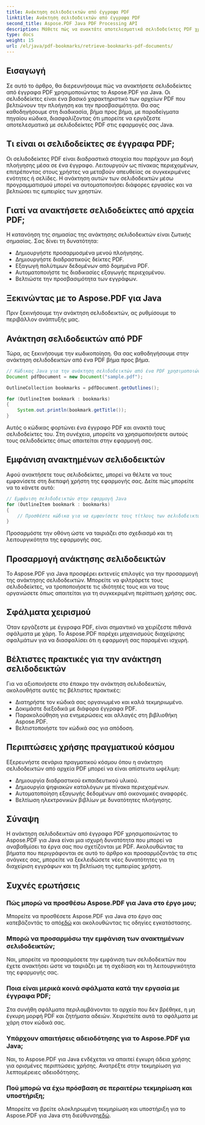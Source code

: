 ```yaml
---
title: Ανάκτηση σελιδοδεικτών από έγγραφα PDF
linktitle: Ανάκτηση σελιδοδεικτών από έγγραφα PDF
second_title: Aspose.PDF Java PDF Processing API
description: Μάθετε πώς να ανακτάτε αποτελεσματικά σελιδοδείκτες PDF χρησιμοποιώντας το Aspose.PDF για Java σε αυτόν τον αναλυτικό οδηγό.
type: docs
weight: 15
url: /el/java/pdf-bookmarks/retrieve-bookmarks-pdf-documents/
---
```


## Εισαγωγή

Σε αυτό το άρθρο, θα διερευνήσουμε πώς να ανακτήσετε σελιδοδείκτες από έγγραφα PDF χρησιμοποιώντας το Aspose.PDF για Java. Οι σελιδοδείκτες είναι ένα βασικό χαρακτηριστικό των αρχείων PDF που βελτιώνουν την πλοήγηση και την προσβασιμότητα. Θα σας καθοδηγήσουμε στη διαδικασία, βήμα προς βήμα, με παραδείγματα πηγαίου κώδικα, διασφαλίζοντας ότι μπορείτε να εργάζεστε αποτελεσματικά με σελιδοδείκτες PDF στις εφαρμογές σας Java.

## Τι είναι οι σελιδοδείκτες σε έγγραφα PDF;

Οι σελιδοδείκτες PDF είναι διαδραστικά στοιχεία που παρέχουν μια δομή πλοήγησης μέσα σε ένα έγγραφο. Λειτουργούν ως πίνακας περιεχομένων, επιτρέποντας στους χρήστες να μεταβούν απευθείας σε συγκεκριμένες ενότητες ή σελίδες. Η ανάκτηση αυτών των σελιδοδεικτών μέσω προγραμματισμού μπορεί να αυτοματοποιήσει διάφορες εργασίες και να βελτιώσει τις εμπειρίες των χρηστών.

## Γιατί να ανακτήσετε σελιδοδείκτες από αρχεία PDF;

Η κατανόηση της σημασίας της ανάκτησης σελιδοδεικτών είναι ζωτικής σημασίας. Σας δίνει τη δυνατότητα:

- Δημιουργήστε προσαρμοσμένα μενού πλοήγησης.
- Δημιουργήστε διαδραστικούς δείκτες PDF.
- Εξαγωγή πολύτιμων δεδομένων από δομημένα PDF.
- Αυτοματοποιήστε τις διαδικασίες εξαγωγής περιεχομένου.
- Βελτιώστε την προσβασιμότητα των εγγράφων.

## Ξεκινώντας με το Aspose.PDF για Java

Πριν ξεκινήσουμε την ανάκτηση σελιδοδεικτών, ας ρυθμίσουμε το περιβάλλον ανάπτυξής μας.

## Ανάκτηση σελιδοδεικτών από PDF

Τώρα, ας ξεκινήσουμε την κωδικοποίηση. Θα σας καθοδηγήσουμε στην ανάκτηση σελιδοδεικτών από ένα PDF βήμα προς βήμα.

```java
// Κώδικας Java για την ανάκτηση σελιδοδεικτών από ένα PDF χρησιμοποιώντας το Aspose.PDF
Document pdfDocument = new Document("sample.pdf");

OutlineCollection bookmarks = pdfDocument.getOutlines();

for (OutlineItem bookmark : bookmarks)
{
    System.out.println(bookmark.getTitle());
}
```

Αυτός ο κώδικας φορτώνει ένα έγγραφο PDF και ανακτά τους σελιδοδείκτες του. Στη συνέχεια, μπορείτε να χρησιμοποιήσετε αυτούς τους σελιδοδείκτες όπως απαιτείται στην εφαρμογή σας.

## Εμφάνιση ανακτημένων σελιδοδεικτών

Αφού ανακτήσετε τους σελιδοδείκτες, μπορεί να θέλετε να τους εμφανίσετε στη διεπαφή χρήστη της εφαρμογής σας. Δείτε πώς μπορείτε να το κάνετε αυτό:

```java
// Εμφάνιση σελιδοδεικτών στην εφαρμογή Java
for (OutlineItem bookmark : bookmarks)
{
    // Προσθέστε κώδικα για να εμφανίσετε τους τίτλους των σελιδοδεικτών στη διεπαφή χρήστη σας
}
```

Προσαρμόστε την οθόνη ώστε να ταιριάζει στο σχεδιασμό και τη λειτουργικότητα της εφαρμογής σας.

## Προσαρμογή ανάκτησης σελιδοδεικτών

Το Aspose.PDF για Java προσφέρει εκτενείς επιλογές για την προσαρμογή της ανάκτησης σελιδοδεικτών. Μπορείτε να φιλτράρετε τους σελιδοδείκτες, να τροποποιήσετε τις ιδιότητές τους και να τους οργανώσετε όπως απαιτείται για τη συγκεκριμένη περίπτωση χρήσης σας.

## Σφάλματα χειρισμού

Όταν εργάζεστε με έγγραφα PDF, είναι σημαντικό να χειρίζεστε πιθανά σφάλματα με χάρη. Το Aspose.PDF παρέχει μηχανισμούς διαχείρισης σφαλμάτων για να διασφαλίσει ότι η εφαρμογή σας παραμένει ισχυρή.

## Βέλτιστες πρακτικές για την ανάκτηση σελιδοδεικτών

Για να αξιοποιήσετε στο έπακρο την ανάκτηση σελιδοδεικτών, ακολουθήστε αυτές τις βέλτιστες πρακτικές:

- Διατηρήστε τον κώδικά σας οργανωμένο και καλά τεκμηριωμένο.
- Δοκιμάστε διεξοδικά με διάφορα έγγραφα PDF.
- Παρακολούθηση για ενημερώσεις και αλλαγές στη βιβλιοθήκη Aspose.PDF.
- Βελτιστοποιήστε τον κώδικά σας για απόδοση.

## Περιπτώσεις χρήσης πραγματικού κόσμου

Εξερευνήστε σενάρια πραγματικού κόσμου όπου η ανάκτηση σελιδοδεικτών από αρχεία PDF μπορεί να είναι απίστευτα ωφέλιμη:

- Δημιουργία διαδραστικού εκπαιδευτικού υλικού.
- Δημιουργία ψηφιακών καταλόγων με πίνακα περιεχομένων.
- Αυτοματοποίηση εξαγωγής δεδομένων από οικονομικές αναφορές.
- Βελτίωση ηλεκτρονικών βιβλίων με δυνατότητες πλοήγησης.

## Σύναψη

Η ανάκτηση σελιδοδεικτών από έγγραφα PDF χρησιμοποιώντας το Aspose.PDF για Java είναι μια ισχυρή δυνατότητα που μπορεί να αναβαθμίσει τα έργα σας που σχετίζονται με PDF. Ακολουθώντας τα βήματα που περιγράφονται σε αυτό το άρθρο και προσαρμόζοντάς τα στις ανάγκες σας, μπορείτε να ξεκλειδώσετε νέες δυνατότητες για τη διαχείριση εγγράφων και τη βελτίωση της εμπειρίας χρήστη.

## Συχνές ερωτήσεις

### Πώς μπορώ να προσθέσω Aspose.PDF για Java στο έργο μου;

 Μπορείτε να προσθέσετε Aspose.PDF για Java στο έργο σας κατεβάζοντάς το από[εδώ](https://releases.aspose.com/pdf/java/) και ακολουθώντας τις οδηγίες εγκατάστασης.

### Μπορώ να προσαρμόσω την εμφάνιση των ανακτημένων σελιδοδεικτών;

Ναι, μπορείτε να προσαρμόσετε την εμφάνιση των σελιδοδεικτών που έχετε ανακτήσει ώστε να ταιριάζει με τη σχεδίαση και τη λειτουργικότητα της εφαρμογής σας.

### Ποια είναι μερικά κοινά σφάλματα κατά την εργασία με έγγραφα PDF;

Στα συνήθη σφάλματα περιλαμβάνονται το αρχείο που δεν βρέθηκε, η μη έγκυρη μορφή PDF και ζητήματα αδειών. Χειριστείτε αυτά τα σφάλματα με χάρη στον κώδικά σας.

### Υπάρχουν απαιτήσεις αδειοδότησης για το Aspose.PDF για Java;

Ναι, το Aspose.PDF για Java ενδέχεται να απαιτεί έγκυρη άδεια χρήσης για ορισμένες περιπτώσεις χρήσης. Ανατρέξτε στην τεκμηρίωση για λεπτομέρειες αδειοδότησης.

### Πού μπορώ να έχω πρόσβαση σε περαιτέρω τεκμηρίωση και υποστήριξη;

 Μπορείτε να βρείτε ολοκληρωμένη τεκμηρίωση και υποστήριξη για το Aspose.PDF για Java στη διεύθυνση[εδώ](https://reference.aspose.com/pdf/java/).